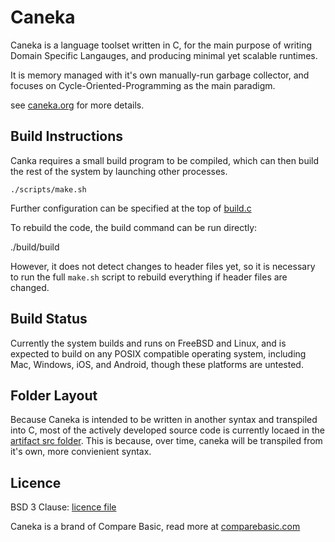 # Caneka

Caneka is a language toolset written in C, for the main purpose of writing
Domain Specific Langauges, and producing minimal yet scalable runtimes.

It is memory managed with it's own manually-run garbage collector, and focuses
on Cycle-Oriented-Programming as the main paradigm.

see [caneka.org](https://caneka.org) for more details.

## Build Instructions

Canka requires a small build program to be compiled, which can then build the
rest of the system by launching other processes.

    ./scripts/make.sh

Further configuration can be specified at the top of
[build.c](./artifact/src/build.c)

To rebuild the code, the build command can be run directly:

   ./build/build

However, it does not detect changes to header files yet, so it is necessary to
run the full `make.sh` script to rebuild everything if header files are
changed.

## Build Status

Currently the system builds and runs on FreeBSD and Linux, and is expected to
build on any POSIX compatible operating system, including Mac, Windows, iOS,
and Android, though these platforms are untested.

## Folder Layout

Because Caneka is intended to be written in another syntax and transpiled into
C, most of the actively developed source code is currently locaed in the
[artifact src folder](./artifact/src/). This is because, over time, caneka will
be transpiled from it's own, more convienient syntax.

## Licence

BSD 3 Clause: [licence file](./LICENCE)

Caneka is a brand of Compare Basic, read more at
[comparebasic.com](https://comparebasic.com)
